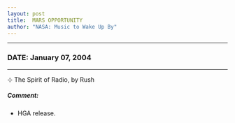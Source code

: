 ```yaml
---
layout: post
title:  MARS OPPORTUNITY
author: "NASA: Music to Wake Up By"
---
```


----
### DATE: January 07, 2004
----
⊹ The Spirit of Radio, by Rush

##### Comment:
* HGA release.
